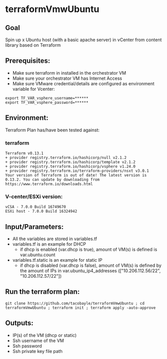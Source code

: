 # terraformVmwUbuntu

## Goal
Spin up x Ubuntu host (with a basic apache server) in vCenter from content library based on Terraform

## Prerequisites:
- Make sure terraform in installed in the orchestrator VM
- Make sure your orchestrator VM has Internet Access  
- Make sure VMware credential/details are configured as environment variable for Vcenter:
```
export TF_VAR_vsphere_username=******
export TF_VAR_vsphere_password=******
```

## Environment:

Terraform Plan has/have been tested against:

### terraform

```
Terraform v0.13.1
+ provider registry.terraform.io/hashicorp/null v2.1.2
+ provider registry.terraform.io/hashicorp/template v2.1.2
+ provider registry.terraform.io/hashicorp/vsphere v1.24.0
+ provider registry.terraform.io/terraform-providers/nsxt v3.0.1
Your version of Terraform is out of date! The latest version is 0.13.2. You can update by downloading from https://www.terraform.io/downloads.html
```

### V-center/ESXi version:
```
vCSA - 7.0.0 Build 16749670
ESXi host - 7.0.0 Build 16324942
```

## Input/Parameters:
- All the variables are stored in variables.tf
- variables.tf is an example for DHCP
  - if dhcp is enabled (var.dhcp is true), amount of VM(s) is defined is var.ubuntu.count
- variables.tf.static is an example for static IP
  - if dhcp is disabled (var.dhcp is false), amount of VM(s) is defined by the amount of IPs in var.ubuntu_ip4_addresses (["10.206.112.56/22", "10.206.112.57/22"])

## Run the terraform plan:
```
git clone https://github.com/tacobayle/terraformVmwUbuntu ; cd terraformVmwUbuntu ; terraform init ; terraform apply -auto-approve
```

## Outputs:
- IP(s) of the VM (dhcp or static)
- Ssh username of the VM
- Ssh password
- Ssh private key file path
